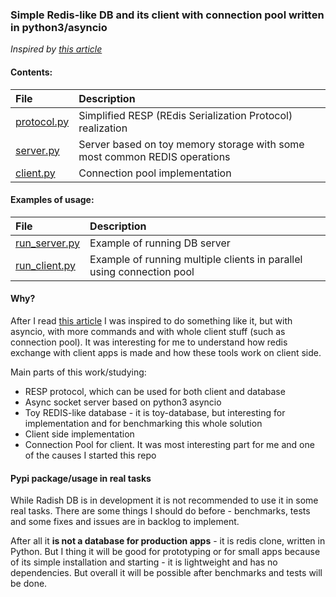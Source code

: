 ### Simple Redis-like DB and its client with connection pool written in python3/asyncio
_Inspired by [this article](http://charlesleifer.com/blog/building-a-simple-redis-server-with-python/)_

#### Contents:

| File | Description |
| :--- | :---------- |
| [protocol.py](radish/protocol.py) | Simplified RESP (REdis Serialization Protocol) realization |
| [server.py](radish/server.py) | Server based on toy memory storage with some most common REDIS operations |
| [client.py](radish/client/client.py) | Connection pool implementation |


#### Examples of usage:

| File | Description |
| :--- | :---------- |
| [run_server.py](examples/run_server.py) | Example of running DB server |
| [run_client.py](examples/run_client.py) | Example of running multiple clients in parallel using connection pool |


#### Why?
After I read [this article](http://charlesleifer.com/blog/building-a-simple-redis-server-with-python/) 
I was inspired to do something like it, but with asyncio, with more commands and 
with whole client stuff (such as connection pool). 
It was interesting for me to understand how redis exchange with 
client apps is made and how these tools work on client side.

Main parts of this work/studying:
- RESP protocol, which can be used for both client and database
- Async socket server based on python3 asyncio
- Toy REDIS-like database - it is toy-database, but interesting for implementation 
and for benchmarking this whole solution
- Client side implementation
- Connection Pool for client. It was most interesting part for me 
and one of the causes I started this repo

#### Pypi package/usage in real tasks
While Radish DB is in development it is not recommended to use it in some real tasks. 
There are some things I should do before - benchmarks, tests and some fixes and issues are in backlog to implement.

After all it **is not a database for production apps** - it is redis clone, written in Python. 
But I thing it will be good for prototyping or for small apps 
because of its simple installation and starting - it is lightweight and has no dependencies. 
But overall it will be possible after benchmarks and tests will be done.
